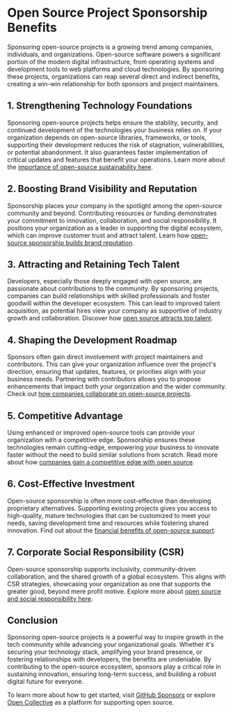 # Open Source Project Sponsorship Benefits

Sponsoring open-source projects is a growing trend among companies, individuals, and organizations. Open-source software powers a significant portion of the modern digital infrastructure, from operating systems and development tools to web platforms and cloud technologies. By sponsoring these projects, organizations can reap several direct and indirect benefits, creating a win-win relationship for both sponsors and project maintainers.

## 1. **Strengthening Technology Foundations**  
Sponsoring open-source projects helps ensure the stability, security, and continued development of the technologies your business relies on. If your organization depends on open-source libraries, frameworks, or tools, supporting their development reduces the risk of stagnation, vulnerabilities, or potential abandonment. It also guarantees faster implementation of critical updates and features that benefit your operations. Learn more about the [importance of open-source sustainability here](https://opensource.guide/sustainability/).

## 2. **Boosting Brand Visibility and Reputation**  
Sponsorship places your company in the spotlight among the open-source community and beyond. Contributing resources or funding demonstrates your commitment to innovation, collaboration, and social responsibility. It positions your organization as a leader in supporting the digital ecosystem, which can improve customer trust and attract talent. Learn how [open-source sponsorship builds brand reputation](https://opensource.com/article/20/10/why-sponsor-open-source).

## 3. **Attracting and Retaining Tech Talent**  
Developers, especially those deeply engaged with open source, are passionate about contributions to the community. By sponsoring projects, companies can build relationships with skilled professionals and foster goodwill within the developer ecosystem. This can lead to improved talent acquisition, as potential hires view your company as supportive of industry growth and collaboration. Discover how [open source attracts top talent](https://opensourceforu.com/2021/01/the-role-of-open-source-in-attracting-tech-talent/).

## 4. **Shaping the Development Roadmap**  
Sponsors often gain direct involvement with project maintainers and contributors. This can give your organization influence over the project's direction, ensuring that updates, features, or priorities align with your business needs. Partnering with contributors allows you to propose enhancements that impact both your organization and the wider community. Check out [how companies collaborate on open-source projects](https://www.linuxfoundation.org/projects/).

## 5. **Competitive Advantage**  
Using enhanced or improved open-source tools can provide your organization with a competitive edge. Sponsorship ensures these technologies remain cutting-edge, empowering your business to innovate faster without the need to build similar solutions from scratch. Read more about how [companies gain a competitive edge with open source](https://redhat.com/en/topics/open-source).

## 6. **Cost-Effective Investment**  
Open-source sponsorship is often more cost-effective than developing proprietary alternatives. Supporting existing projects gives you access to high-quality, mature technologies that can be customized to meet your needs, saving development time and resources while fostering shared innovation. Find out about the [financial benefits of open-source support](https://opensource.guide/how-to-contribute/).

## 7. **Corporate Social Responsibility (CSR)**  
Open-source sponsorship supports inclusivity, community-driven collaboration, and the shared growth of a global ecosystem. This aligns with CSR strategies, showcasing your organization as one that supports the greater good, beyond mere profit motive. Explore more about [open source and social responsibility here](https://opensource.com/article/18/12/opensource-and-corporate-social-responsibility).

## Conclusion  
Sponsoring open-source projects is a powerful way to inspire growth in the tech community while advancing your organizational goals. Whether it's securing your technology stack, amplifying your brand presence, or fostering relationships with developers, the benefits are undeniable. By contributing to the open-source ecosystem, sponsors play a critical role in sustaining innovation, ensuring long-term success, and building a robust digital future for everyone.

To learn more about how to get started, visit [GitHub Sponsors](https://github.com/sponsors) or explore [Open Collective](https://opencollective.com/) as a platform for supporting open source.